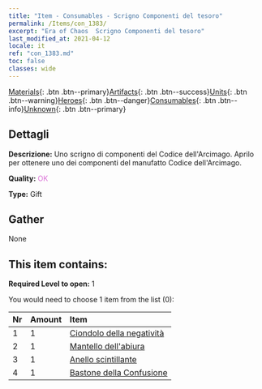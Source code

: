 ```yaml
---
title: "Item - Consumables - Scrigno Componenti del tesoro"
permalink: /Items/con_1383/
excerpt: "Era of Chaos  Scrigno Componenti del tesoro"
last_modified_at: 2021-04-12
locale: it
ref: "con_1383.md"
toc: false
classes: wide
---
```

 [Materials](/it/Items/){: .btn .btn--primary}[Artifacts](/it/Items/Artifacts/){: .btn .btn--success}[Units](/it/Items/Units/){: .btn .btn--warning}[Heroes](/it/Items/Heroes/){: .btn .btn--danger}[Consumables](/it/Items/Consumables/){: .btn .btn--info}[Unknown](/it/Items/Unknown/){: .btn .btn--primary}

## Dettagli
 **Descrizione:** Uno scrigno di componenti del Codice dell'Arcimago. Aprilo per ottenere uno dei componenti del manufatto Codice dell'Arcimago.

 **Quality:** <span style="color: #DA70D6">OK</span>

 **Type:** Gift

## Gather

  None

## This item contains:

 **Required Level to open:** 1

 You would need to choose 1 item from the list (0):

  | Nr | Amount |     Item    |
  |:---|:-------|:------------|
  | 1 | 1 | [Ciondolo della negatività](/it/Items/art_136/) | 
  | 2 | 1 | [Mantello dell'abiura](/it/Items/art_137/) | 
  | 3 | 1 | [Anello scintillante](/it/Items/art_138/) | 
  | 4 | 1 | [Bastone della Confusione](/it/Items/art_139/) | 
